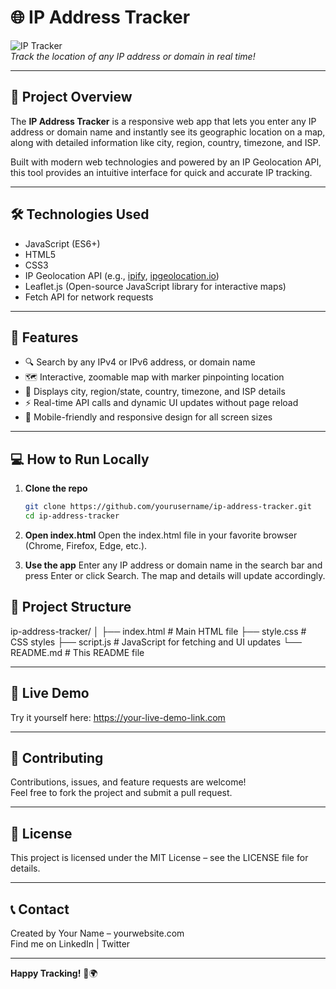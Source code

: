# 🌐 IP Address Tracker

![IP Tracker](https://user-images.githubusercontent.com/yourusername/ip-tracker-banner.png)  
*Track the location of any IP address or domain in real time!*

---

## 🚀 Project Overview

The **IP Address Tracker** is a responsive web app that lets you enter any IP address or domain name and instantly see its geographic location on a map, along with detailed information like city, region, country, timezone, and ISP.

Built with modern web technologies and powered by an IP Geolocation API, this tool provides an intuitive interface for quick and accurate IP tracking.

---

## 🛠️ Technologies Used

- JavaScript (ES6+)  
- HTML5  
- CSS3  
- IP Geolocation API (e.g., [ipify](https://www.ipify.org/), [ipgeolocation.io](https://ipgeolocation.io/))  
- Leaflet.js (Open-source JavaScript library for interactive maps)  
- Fetch API for network requests  

---

## 🎯 Features

- 🔍 Search by any IPv4 or IPv6 address, or domain name  
- 🗺️ Interactive, zoomable map with marker pinpointing location  
- 📍 Displays city, region/state, country, timezone, and ISP details  
- ⚡ Real-time API calls and dynamic UI updates without page reload  
- 📱 Mobile-friendly and responsive design for all screen sizes  

---

## 💻 How to Run Locally

1. **Clone the repo**  
   ```bash
   git clone https://github.com/yourusername/ip-address-tracker.git
   cd ip-address-tracker


2. **Open index.html**
Open the index.html file in your favorite browser (Chrome, Firefox, Edge, etc.).

3. **Use the app**
Enter any IP address or domain name in the search bar and press Enter or click Search. The map and details will update accordingly.

## 📂 Project Structure

ip-address-tracker/
│
├── index.html         # Main HTML file
├── style.css          # CSS styles
├── script.js          # JavaScript for fetching and UI updates
└── README.md          # This README file


---

## 🔗 Live Demo

Try it yourself here: https://your-live-demo-link.com

---

## 🤝 Contributing

Contributions, issues, and feature requests are welcome!  
Feel free to fork the project and submit a pull request.

---

## 📄 License

This project is licensed under the MIT License – see the LICENSE file for details.

---

## 📞 Contact

Created by Your Name – yourwebsite.com  
Find me on LinkedIn | Twitter

---

**Happy Tracking!** 🚀🌍


